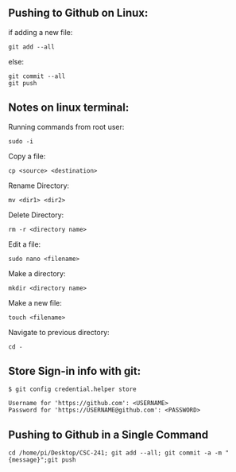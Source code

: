## Pushing to Github on Linux:
if adding a new file:
```
git add --all
```
else:
```
git commit --all
git push
```

## Notes on linux terminal:
Running commands from root user:
```
sudo -i
```
Copy a file:
```
cp <source> <destination>
```
Rename Directory:
```
mv <dir1> <dir2>
```
Delete Directory:
```
rm -r <directory name>
```

Edit a file:
```
sudo nano <filename>
```

Make a directory:
```
mkdir <directory name>
```

Make a new file:
```
touch <filename>
```

Navigate to previous directory:
```
cd -
```
## Store Sign-in info with git:
```
$ git config credential.helper store

Username for 'https://github.com': <USERNAME>
Password for 'https://USERNAME@github.com': <PASSWORD>
```
## Pushing to Github in a Single Command
```
cd /home/pi/Desktop/CSC-241; git add --all; git commit -a -m "{message}";git push
```
